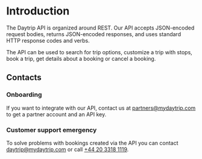 # Introduction

The Daytrip API is organized around REST. Our API accepts JSON-encoded request bodies, returns JSON-encoded responses, and uses standard HTTP response codes and verbs.

The API can be used to search for trip options, customize a trip with stops, book a trip, get details about a booking or cancel a booking.

## Contacts

### Onboarding

If you want to integrate with our API, contact us at <partners@mydaytrip.com> to get a partner account and an API key. 

### Customer support emergency

To solve problems with bookings created via the API you can contact <daytrip@mydaytrip.com> or call [+44 20 3318 1119](tel:+442033181119).
